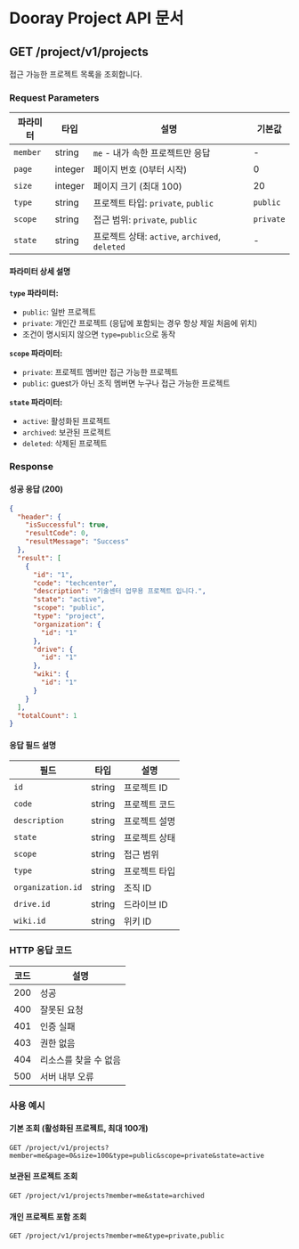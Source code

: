 # Dooray Project API 문서

## GET /project/v1/projects

접근 가능한 프로젝트 목록을 조회합니다.

### Request Parameters

| 파라미터 | 타입    | 설명                                           | 기본값    |
| -------- | ------- | ---------------------------------------------- | --------- |
| `member` | string  | `me` - 내가 속한 프로젝트만 응답               | -         |
| `page`   | integer | 페이지 번호 (0부터 시작)                       | 0         |
| `size`   | integer | 페이지 크기 (최대 100)                         | 20        |
| `type`   | string  | 프로젝트 타입: `private`, `public`             | `public`  |
| `scope`  | string  | 접근 범위: `private`, `public`                 | `private` |
| `state`  | string  | 프로젝트 상태: `active`, `archived`, `deleted` | -         |

#### 파라미터 상세 설명

**`type` 파라미터:**

- `public`: 일반 프로젝트
- `private`: 개인간 프로젝트 (응답에 포함되는 경우 항상 제일 처음에 위치)
- 조건이 명시되지 않으면 `type=public`으로 동작

**`scope` 파라미터:**

- `private`: 프로젝트 멤버만 접근 가능한 프로젝트
- `public`: guest가 아닌 조직 멤버면 누구나 접근 가능한 프로젝트

**`state` 파라미터:**

- `active`: 활성화된 프로젝트
- `archived`: 보관된 프로젝트
- `deleted`: 삭제된 프로젝트

### Response

#### 성공 응답 (200)

```json
{
  "header": {
    "isSuccessful": true,
    "resultCode": 0,
    "resultMessage": "Success"
  },
  "result": [
    {
      "id": "1",
      "code": "techcenter",
      "description": "기술센터 업무용 프로젝트 입니다.",
      "state": "active",
      "scope": "public",
      "type": "project",
      "organization": {
        "id": "1"
      },
      "drive": {
        "id": "1"
      },
      "wiki": {
        "id": "1"
      }
    }
  ],
  "totalCount": 1
}
```

#### 응답 필드 설명

| 필드              | 타입   | 설명          |
| ----------------- | ------ | ------------- |
| `id`              | string | 프로젝트 ID   |
| `code`            | string | 프로젝트 코드 |
| `description`     | string | 프로젝트 설명 |
| `state`           | string | 프로젝트 상태 |
| `scope`           | string | 접근 범위     |
| `type`            | string | 프로젝트 타입 |
| `organization.id` | string | 조직 ID       |
| `drive.id`        | string | 드라이브 ID   |
| `wiki.id`         | string | 위키 ID       |

### HTTP 응답 코드

| 코드 | 설명                  |
| ---- | --------------------- |
| 200  | 성공                  |
| 400  | 잘못된 요청           |
| 401  | 인증 실패             |
| 403  | 권한 없음             |
| 404  | 리소스를 찾을 수 없음 |
| 500  | 서버 내부 오류        |

### 사용 예시

#### 기본 조회 (활성화된 프로젝트, 최대 100개)

```
GET /project/v1/projects?member=me&page=0&size=100&type=public&scope=private&state=active
```

#### 보관된 프로젝트 조회

```
GET /project/v1/projects?member=me&state=archived
```

#### 개인 프로젝트 포함 조회

```
GET /project/v1/projects?member=me&type=private,public
```
